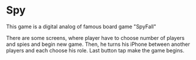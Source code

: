 # Spy

This game is a digital analog of famous board game "SpyFall"

There are some screens, where player have to choose number of players and spies and begin new game. 
Then, he turns his iPhone between another players and each choose his role. Last button tap make the game begins.
